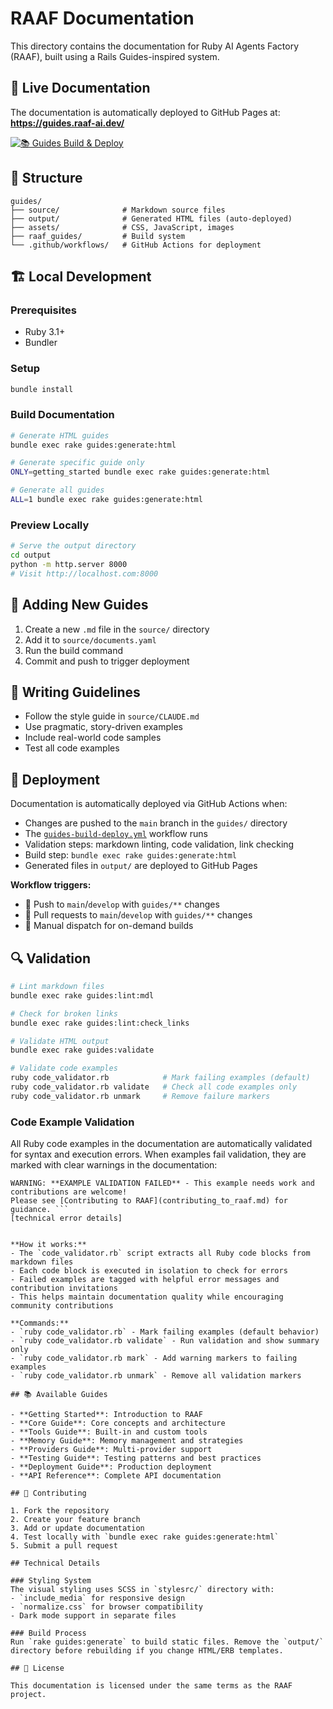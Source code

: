 # RAAF Documentation

This directory contains the documentation for Ruby AI Agents Factory (RAAF), built using a Rails Guides-inspired system.

## 🚀 Live Documentation

The documentation is automatically deployed to GitHub Pages at: **https://guides.raaf-ai.dev/**

[![📚 Guides Build & Deploy](https://github.com/raaf-ai/raaf/actions/workflows/guides-build-deploy.yml/badge.svg)](https://github.com/raaf-ai/raaf/actions/workflows/guides-build-deploy.yml)

## 📁 Structure

```
guides/
├── source/              # Markdown source files
├── output/              # Generated HTML files (auto-deployed)
├── assets/              # CSS, JavaScript, images
├── raaf_guides/         # Build system
└── .github/workflows/   # GitHub Actions for deployment
```

## 🏗️ Local Development

### Prerequisites
- Ruby 3.1+
- Bundler

### Setup
```bash
bundle install
```

### Build Documentation
```bash
# Generate HTML guides
bundle exec rake guides:generate:html

# Generate specific guide only
ONLY=getting_started bundle exec rake guides:generate:html

# Generate all guides
ALL=1 bundle exec rake guides:generate:html
```

### Preview Locally
```bash
# Serve the output directory
cd output
python -m http.server 8000
# Visit http://localhost.com:8000
```

## 🔧 Adding New Guides

1. Create a new `.md` file in the `source/` directory
2. Add it to `source/documents.yaml`
3. Run the build command
4. Commit and push to trigger deployment

## 📝 Writing Guidelines

- Follow the style guide in `source/CLAUDE.md`
- Use pragmatic, story-driven examples
- Include real-world code samples
- Test all code examples

## 🚀 Deployment

Documentation is automatically deployed via GitHub Actions when:
- Changes are pushed to the `main` branch in the `guides/` directory
- The [`guides-build-deploy.yml`](../.github/workflows/guides-build-deploy.yml) workflow runs
- Validation steps: markdown linting, code validation, link checking
- Build step: `bundle exec rake guides:generate:html`
- Generated files in `output/` are deployed to GitHub Pages

**Workflow triggers:**
- 📝 Push to `main`/`develop` with `guides/**` changes
- 🔄 Pull requests to `main`/`develop` with `guides/**` changes  
- 🚀 Manual dispatch for on-demand builds

## 🔍 Validation

```bash
# Lint markdown files
bundle exec rake guides:lint:mdl

# Check for broken links
bundle exec rake guides:lint:check_links

# Validate HTML output
bundle exec rake guides:validate

# Validate code examples  
ruby code_validator.rb            # Mark failing examples (default)
ruby code_validator.rb validate   # Check all code examples only
ruby code_validator.rb unmark     # Remove failure markers
```

### Code Example Validation

All Ruby code examples in the documentation are automatically validated for syntax and execution errors. When examples fail validation, they are marked with clear warnings in the documentation:

```
WARNING: **EXAMPLE VALIDATION FAILED** - This example needs work and contributions are welcome! 
Please see [Contributing to RAAF](contributing_to_raaf.md) for guidance. ```
[technical error details]
```
```

**How it works:**
- The `code_validator.rb` script extracts all Ruby code blocks from markdown files
- Each code block is executed in isolation to check for errors
- Failed examples are tagged with helpful error messages and contribution invitations
- This helps maintain documentation quality while encouraging community contributions

**Commands:**
- `ruby code_validator.rb` - Mark failing examples (default behavior)
- `ruby code_validator.rb validate` - Run validation and show summary only
- `ruby code_validator.rb mark` - Add warning markers to failing examples  
- `ruby code_validator.rb unmark` - Remove all validation markers

## 📚 Available Guides

- **Getting Started**: Introduction to RAAF
- **Core Guide**: Core concepts and architecture
- **Tools Guide**: Built-in and custom tools
- **Memory Guide**: Memory management and strategies
- **Providers Guide**: Multi-provider support
- **Testing Guide**: Testing patterns and best practices
- **Deployment Guide**: Production deployment
- **API Reference**: Complete API documentation

## 🤝 Contributing

1. Fork the repository
2. Create your feature branch
3. Add or update documentation
4. Test locally with `bundle exec rake guides:generate:html`
5. Submit a pull request

## Technical Details

### Styling System
The visual styling uses SCSS in `stylesrc/` directory with:
- `include_media` for responsive design
- `normalize.css` for browser compatibility
- Dark mode support in separate files

### Build Process
Run `rake guides:generate` to build static files. Remove the `output/` directory before rebuilding if you change HTML/ERB templates.

## 📄 License

This documentation is licensed under the same terms as the RAAF project.